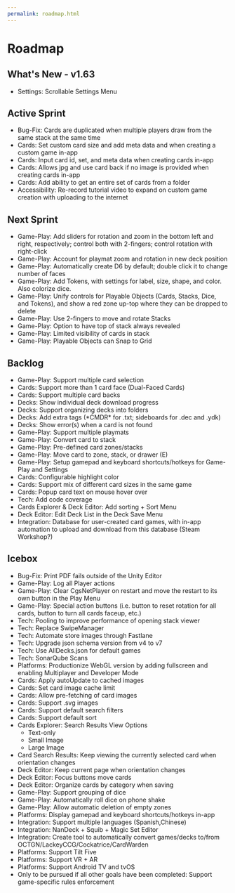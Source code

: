 ```yaml
---
permalink: roadmap.html
---
```


# Roadmap

## What's New - v1.63
- Settings: Scrollable Settings Menu

## Active Sprint
- Bug-Fix: Cards are duplicated when multiple players draw from the same stack at the same time
- Cards: Set custom card size and add meta data and when creating a custom game in-app
- Cards: Input card id, set, and meta data when creating cards in-app
- Cards: Allows jpg and use card back if no image is provided when creating cards in-app
- Cards: Add ability to get an entire set of cards from a folder
- Accessibility: Re-record tutorial video to expand on custom game creation with uploading to the internet

## Next Sprint
- Game-Play: Add sliders for rotation and zoom in the bottom left and right, respectively; control both with 2-fingers; control rotation with right-click
- Game-Play: Account for playmat zoom and rotation in new deck position
- Game-Play: Automatically create D6 by default; double click it to change number of faces
- Game-Play: Add Tokens, with settings for label, size, shape, and color. Also colorize dice.
- Game-Play: Unify controls for Playable Objects (Cards, Stacks, Dice, and Tokens), and show a red zone up-top where they can be dropped to delete
- Game-Play: Use 2-fingers to move and rotate Stacks
- Game-Play: Option to have top of stack always revealed
- Game-Play: Limited visibility of cards in stack
- Game-Play: Playable Objects can Snap to Grid

## Backlog
- Game-Play: Support multiple card selection
- Cards: Support more than 1 card face (Dual-Faced Cards)
- Cards: Support multiple card backs
- Decks: Show individual deck download progress
- Decks: Support organizing decks into folders
- Decks: Add extra tags (\*CMDR\* for .txt; sideboards for .dec and .ydk) 
- Decks: Show error(s) when a card is not found
- Game-Play: Support multiple playmats
- Game-Play: Convert card to stack
- Game-Play: Pre-defined card zones/stacks
- Game-Play: Move card to zone, stack, or drawer (E)
- Game-Play: Setup gamepad and keyboard shortcuts/hotkeys for Game-Play and Settings
- Cards: Configurable highlight color
- Cards: Support mix of different card sizes in the same game
- Cards: Popup card text on mouse hover over
- Tech: Add code coverage
- Cards Explorer & Deck Editor: Add sorting + Sort Menu
- Deck Editor: Edit Deck List in the Deck Save Menu
- Integration: Database for user-created card games, with in-app automation to upload and download from this database (Steam Workshop?)

## Icebox
- Bug-Fix: Print PDF fails outside of the Unity Editor
- Game-Play: Log all Player actions
- Game-Play: Clear CgsNetPlayer on restart and move the restart to its own button in the Play Menu
- Game-Play: Special action buttons (i.e. button to reset rotation for all cards, button to turn all cards faceup, etc.)
- Tech: Pooling to improve performance of opening stack viewer
- Tech: Replace SwipeManager
- Tech: Automate store images through Fastlane
- Tech: Upgrade json schema version from v4 to v7
- Tech: Use AllDecks.json for default games
- Tech: SonarQube Scans
- Platforms: Productionize WebGL version by adding fullscreen and enabling Multiplayer and Developer Mode
- Cards: Apply autoUpdate to cached images
- Cards: Set card image cache limit
- Cards: Allow pre-fetching of card images
- Cards: Support .svg images
- Cards: Support default search filters
- Cards: Support default sort
- Cards Explorer: Search Results View Options
  - Text-only
  - Small Image
  - Large Image
- Card Search Results: Keep viewing the currently selected card when orientation changes
- Deck Editor: Keep current page when orientation changes
- Deck Editor: Focus buttons move cards
- Deck Editor: Organize cards by category when saving
- Game-Play: Support grouping of dice
- Game-Play: Automatically roll dice on phone shake
- Game-Play: Allow automatic deletion of empty zones
- Platforms: Display gamepad and keyboard shortcuts/hotkeys in-app
- Integration: Support multiple languages (Spanish,Chinese)
- Integration: NanDeck + Squib + Magic Set Editor
- Integration: Create tool to automatically convert games/decks to/from OCTGN/LackeyCCG/Cockatrice/CardWarden
- Platforms: Support Tilt Five
- Platforms: Support VR + AR
- Platforms: Support Android TV and tvOS
- Only to be pursued if all other goals have been completed: Support game-specific rules enforcement
